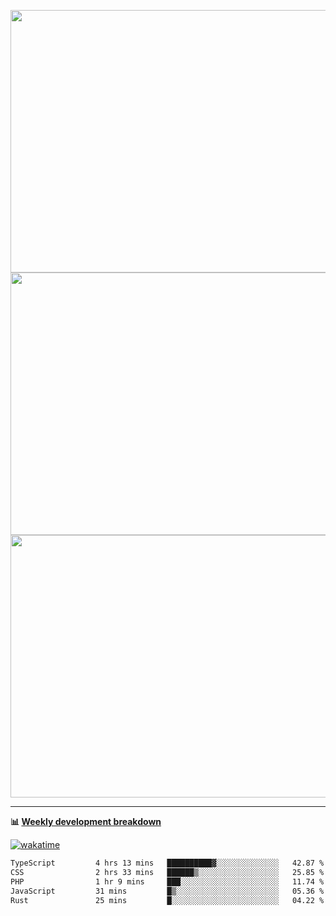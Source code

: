 <p float="left" align="middle"><img src="https://user-images.githubusercontent.com/56089155/195064669-12bd89bb-53c9-44b1-9fd8-993f93f585e1.png" width="600px" height="420px">
<img src="https://user-images.githubusercontent.com/56089155/195064706-c37aa3c8-f669-46c9-abba-1eadcbb910c5.png" width="600px" height="420px">
<img src="https://user-images.githubusercontent.com/56089155/195064753-0de674c7-4fc7-4831-a8a5-402e19cc77be.png" width="600px" height="420px"></p>

<hr />

**📊 [Weekly development breakdown](https://wakatime.com/@Ari24)**

[![wakatime](https://wakatime.com/badge/user/ca34c016-707f-4382-84cf-1823913a1423.svg)](https://wakatime.com/@ca34c016-707f-4382-84cf-1823913a1423)

<!--START_SECTION:waka-->

```txt
TypeScript         4 hrs 13 mins   ██████████▓░░░░░░░░░░░░░░   42.87 %
CSS                2 hrs 33 mins   ██████▒░░░░░░░░░░░░░░░░░░   25.85 %
PHP                1 hr 9 mins     ███░░░░░░░░░░░░░░░░░░░░░░   11.74 %
JavaScript         31 mins         █▒░░░░░░░░░░░░░░░░░░░░░░░   05.36 %
Rust               25 mins         █░░░░░░░░░░░░░░░░░░░░░░░░   04.22 %
```

<!--END_SECTION:waka-->
